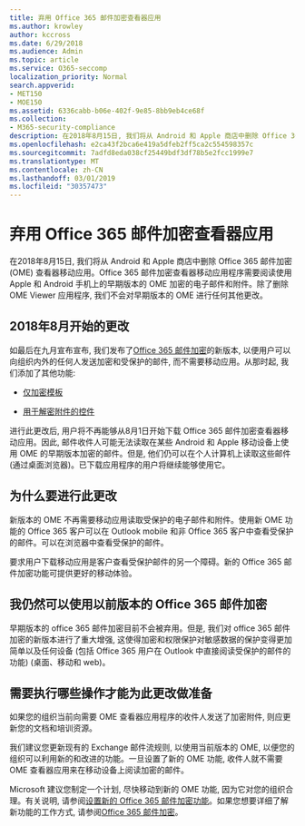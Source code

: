 ```yaml
---
title: 弃用 Office 365 邮件加密查看器应用
ms.author: krowley
author: kccross
ms.date: 6/29/2018
ms.audience: Admin
ms.topic: article
ms.service: O365-seccomp
localization_priority: Normal
search.appverid:
- MET150
- MOE150
ms.assetid: 6336cabb-b06e-402f-9e85-8bb9eb4ce68f
ms.collection:
- M365-security-compliance
description: 在2018年8月15日, 我们将从 Android 和 Apple 商店中删除 Office 365 邮件加密 (OME) 查看器移动应用。Office 365 邮件加密查看器移动应用程序需要阅读使用 Apple 和 Android 手机上的早期版本的 OME 加密的电子邮件和附件。除了删除 OME Viewer 应用程序, 我们不会对早期版本的 OME 进行任何其他更改。
ms.openlocfilehash: e2ca43f2bca6e419a5dfeb2ff5ca2c554598357c
ms.sourcegitcommit: 7adfd8eda038cf25449bdf3df78b5e2fcc1999e7
ms.translationtype: MT
ms.contentlocale: zh-CN
ms.lasthandoff: 03/01/2019
ms.locfileid: "30357473"
---
```

# <a name="deprecating-office-365-message-encryption-viewer-app"></a>弃用 Office 365 邮件加密查看器应用

在2018年8月15日, 我们将从 Android 和 Apple 商店中删除 Office 365 邮件加密 (OME) 查看器移动应用。Office 365 邮件加密查看器移动应用程序需要阅读使用 Apple 和 Android 手机上的早期版本的 OME 加密的电子邮件和附件。除了删除 OME Viewer 应用程序, 我们不会对早期版本的 OME 进行任何其他更改。
  
## <a name="changes-beginning-august-2018"></a>2018年8月开始的更改

如最后在九月宣布宣布, 我们发布了[Office 365 邮件加密](https://aka.ms/ome2017)的新版本, 以便用户可以向组织内外的任何人发送加密和受保护的邮件, 而不需要移动应用。从那时起, 我们添加了其他功能: 
  
- [仅加密模板](https://aka.ms/encryptonly)
    
- [用于解密附件的控件](https://techcommunity.microsoft.com/t5/Security-Privacy-and-Compliance/Admin-control-for-attachments-now-available-in-Office-365/ba-p/204007)
    
进行此更改后, 用户将不再能够从8月1日开始下载 Office 365 邮件加密查看器移动应用。因此, 邮件收件人可能无法读取在某些 Android 和 Apple 移动设备上使用 OME 的早期版本加密的邮件。但是, 他们仍可以在个人计算机上读取这些邮件 (通过桌面浏览器)。已下载应用程序的用户将继续能够使用它。
  
## <a name="why-this-change-was-made"></a>为什么要进行此更改

新版本的 OME 不再需要移动应用读取受保护的电子邮件和附件。使用新 OME 功能的 Office 365 客户可以在 Outlook mobile 和非 Office 365 客户中查看受保护的邮件。可以在浏览器中查看受保护的邮件。
  
要求用户下载移动应用是客户查看受保护邮件的另一个障碍。新的 Office 365 邮件加密功能可提供更好的移动体验。
  
## <a name="can-i-still-use-the-previous-version-of-office-365-message-encryption"></a>我仍然可以使用以前版本的 Office 365 邮件加密

早期版本的 office 365 邮件加密目前不会被弃用。但是, 我们对 office 365 邮件加密的新版本进行了重大增强, 这使得加密和权限保护对敏感数据的保护变得更加简单以及任何设备 (包括 Office 365 用户在 Outlook 中直接阅读受保护的邮件的功能) (桌面、移动和 web)。 
  
## <a name="what-do-i-need-to-do-to-prepare-for-this-change"></a>需要执行哪些操作才能为此更改做准备

如果您的组织当前向需要 OME 查看器应用程序的收件人发送了加密附件, 则应更新您的文档和培训资源。
  
我们建议您更新现有的 Exchange 邮件流规则, 以使用当前版本的 OME, 以便您的组织可以利用新的和改进的功能。一旦设置了新的 OME 功能, 收件人就不需要 OME 查看器应用来在移动设备上阅读加密的邮件。
  
Microsoft 建议您制定一个计划, 尽快移动到新的 OME 功能, 因为它对您的组织合理。有关说明, 请参阅[设置新的 Office 365 邮件加密功能](set-up-new-message-encryption-capabilities.md)。如果您想要详细了解新功能的工作方式, 请参阅[Office 365 邮件加密](ome.md)。
  

